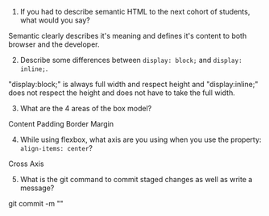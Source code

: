 1. If you had to describe semantic HTML to the next cohort of students, what would you say? 

Semantic clearly describes it's meaning and defines it's content to both browser and the developer.

2. Describe some differences between ```display: block;``` and ```display: inline;```.

"display:block;" is always full width and respect height and "display:inline;" does not respect the height and does not have to take the full width.

3. What are the 4 areas of the box model?

Content
Padding
Border
Margin

4. While using flexbox, what axis are you using when you use the property: ```align-items: center```?

Cross Axis

5. What is the git command to commit staged changes as well as write a message?  

git commit -m ""

